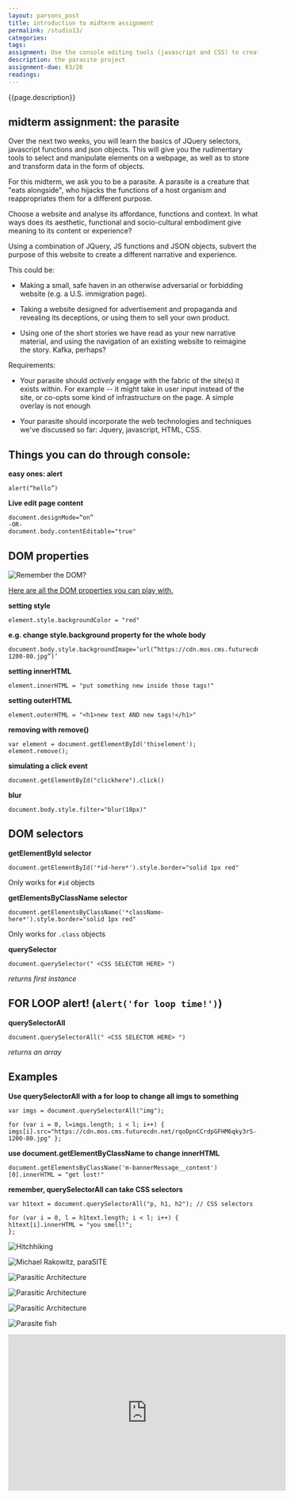 ```yaml
---  
layout: parsons_post  
title: introduction to midterm assignment
permalink: /studio13/  
categories:   
tags:  
assignment: Use the console editing tools (javascript and CSS) to create sketches for your parasite. Document your ideas on your class site.
description: the parasite project
assignment-due: 03/26
readings: 
---  
```


{{page.description}}

## midterm assignment: the parasite

Over the next two weeks, you will learn the basics of JQuery selectors, javascript functions and json objects. This will give you the rudimentary tools to select and manipulate elements on a webpage, as well as to store and transform data in the form of objects.

For this midterm, we ask you to be a parasite. A parasite is a creature that "eats alongside", who hijacks the functions of a host organism and reappropriates them for a different purpose. 

Choose a website and analyse its affordance, functions and context. In what ways does its aesthetic, functional and socio-cultural embodiment give meaning to its content or experience?

Using a combination of JQuery, JS functions and JSON objects, subvert the purpose of this website to create a different narrative and experience. 

This could be:
 
* Making a small, safe haven in an otherwise adversarial or forbidding website (e.g. a U.S. immigration page). 

* Taking a website designed for advertisement and propaganda and revealing its deceptions, or using them to sell your own product.

* Using one of the short stories we have read as your new narrative material, and using the navigation of an existing website to reimagine the story. Kafka, perhaps?

Requirements:
* Your parasite should *actively* engage with the fabric of the site(s) it exists within. For example -- it might take in user input instead of the site, or co-opts some kind of infrastructure on the page. A simple overlay is not enough

* Your parasite should incorporate the web technologies and techniques we've discussed so far: Jquery, javascript, HTML, CSS.

## Things you can do through console:

**easy ones: alert**

	alert(“hello”)

**Live edit page content**

	document.designMode=“on”
	-OR- 
	document.body.contentEditable="true"

## DOM properties

![Remember the DOM?](https://www.kirupa.com/html5/images/DOM_js_72.png)

[Here are all the DOM properties you can play with.](https://www.w3schools.com/jsref/prop_node_outertext.asp)

**setting style**

	element.style.backgroundColor = "red"

**e.g. change style.background property for the whole body**

	document.body.style.backgroundImage=‘url(“https://cdn.mos.cms.futurecdn.net/rqoDpnCCrdpGFHM6qky3rS-1200-80.jpg”)’

**setting innerHTML**

	element.innerHTML = "put something new inside those tags!"

**setting outerHTML**

	element.outerHTML = "<h1>new text AND new tags!</h1>"

**removing with remove()**

	var element = document.getElementById('thiselement'); 
	element.remove();

**simulating a click event**

	document.getElementById("clickhere").click()

**blur**

	document.body.style.filter="blur(10px)"

## DOM selectors

**getElementById selector**

	document.getElementById('*id-here*').style.border="solid 1px red"

Only works for <code>#id</code> objects

**getElementsByClassName selector**

	document.getElementsByClassName('*className-here*').style.border="solid 1px red"

Only works for <code>.class</code> objects

**querySelector**

	document.querySelector(" <CSS SELECTOR HERE> ")

*returns first instance*

## FOR LOOP alert! (<code>alert('for loop time!')</code>)

**querySelectorAll**

	document.querySelectorAll(" <CSS SELECTOR HERE> ")

*returns an array*

## Examples

**Use querySelectorAll with a for loop to change all imgs to something**

	var imgs = document.querySelectorAll("img");

	for (var i = 0, l=imgs.length; i < l; i++) {
    imgs[i].src="https://cdn.mos.cms.futurecdn.net/rqoDpnCCrdpGFHM6qky3rS-1200-80.jpg" };

**use document.getElementByClassName to change innerHTML**

	document.getElementsByClassName('m-bannerMessage__content')[0].innerHTML = "get lost!" 

**remember, querySelectorAll can take CSS selectors**

	var h1text = document.querySelectorAll("p, h1, h2"); // CSS selectors

	for (var i = 0, l = h1text.length; i < l; i++) {
    h1text[i].innerHTML = "you smell!";
	};



![Hitchhiking](https://media.wired.com/photos/59548a16267cf6013d251bd9/master/w_1064,c_limit/GettyImages-128953967.jpg)

![Michael Rakowitz, paraSITE](https://www.moma.org/learn/moma_learning/_assets/www.moma.org/wp/moma_learning/wp-content/uploads/2014/06/Rakowitz_Shelter-469x287.jpg)

![Parasitic Architecture](https://4.bp.blogspot.com/-LY9gFD071z0/Wm7uWRNzj5I/AAAAAAAABXg/nJgAwCp33qAUMpDa6I9LluUv24DR3RRzgCLcBGAs/s1600/parasitic-architecture-43.jpg)

![Parasitic Architecture](https://1.bp.blogspot.com/-_wvlr1-6CpU/Wm7uVJaN4jI/AAAAAAAABXU/wdc4RQjSZZAwfhQ3PNs6Ns258UT5Q_G0wCLcBGAs/s1600/parasitic-architecture-33.jpg)

![Parasitic Architecture](https://2.bp.blogspot.com/-frvYeiiu000/Wm7uXBIspvI/AAAAAAAABXo/ua9m6p4jRwcUbBU79KspozIs-ZaViCraQCLcBGAs/s1600/parasitic-architecture-5.jpg)

![Parasite fish](http://www.divephotoguide.com/images/lightboximage/m/1391022554.jpg)

<iframe width="560" height="315" src="https://www.youtube.com/embed/yjw_DuNkOUw" frameborder="0" allow="accelerometer; autoplay; encrypted-media; gyroscope; picture-in-picture" allowfullscreen></iframe>


